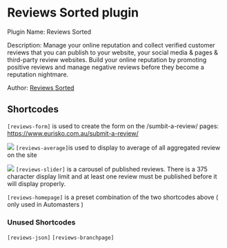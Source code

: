 # Reviews Sorted plugin

Plugin Name:  Reviews Sorted

Description: Manage your online reputation and collect verified customer reviews that you can publish to your website, your social media & pages & third-party review websites. Build your online reputation by promoting positive reviews and manage negative reviews before they become a reputation nightmare.

Author: [Reviews Sorted](http://www.reviewssorted.com)

## Shortcodes

`[reviews-form]` is used to create the form on the /sumbit-a-review/ pages:
https://www.eurisko.com.au/submit-a-review/

![](https://euriskodevelopment.com.au/images/reviews-average.png)
`[reviews-average]`is used to display to average of all aggregated review on the site

![](https://euriskodevelopment.com.au/images/reviews-slider.png)
`[reviews-slider]` is a carousel of published reviews. There is a 375 character display limit and at least one review must be published before it will display properly.

`[reviews-homepage]` is a preset combination of the two shortcodes above ( only used in Automasters )

### Unused Shortcodes

`[reviews-json]`
`[reviews-branchpage]`
